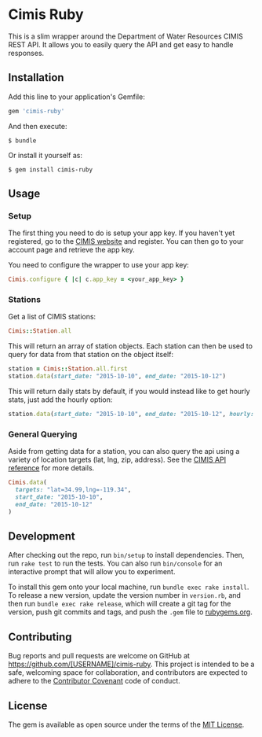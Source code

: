 # Cimis Ruby

This is a slim wrapper around the Department of Water Resources CIMIS REST API.
It allows you to easily query the API and get easy to handle responses.

## Installation

Add this line to your application's Gemfile:

```ruby
gem 'cimis-ruby'
```

And then execute:

    $ bundle

Or install it yourself as:

    $ gem install cimis-ruby

## Usage

### Setup
The first thing you need to do is setup your app key. If you haven't yet
registered, go to the [CIMIS website](http://wwwcimis.water.ca.gov/) and
register. You can then go to your account page and retrieve the app key.

You need to configure the wrapper to use your app key:
```ruby
Cimis.configure { |c| c.app_key = <your_app_key> }
```

### Stations

Get a list of CIMIS stations:
```ruby
Cimis::Station.all
```

This will return an array of station objects. Each station can then be used
to query for data from that station on the object itself:
```ruby
station = Cimis::Station.all.first
station.data(start_date: "2015-10-10", end_date: "2015-10-12")
```

This will return daily stats by default, if you would instead like to get
hourly stats, just add the hourly option:
```ruby
station.data(start_date: "2015-10-10", end_date: "2015-10-12", hourly: true)
```

### General Querying

Aside from getting data for a station, you can also query the api using a
variety of location targets (lat, lng, zip, address). See the
[CIMIS API reference](http://et.water.ca.gov/Rest/Index) for more details.
```ruby
Cimis.data(
  targets: "lat=34.99,lng=-119.34",
  start_date: "2015-10-10",
  end_date: "2015-10-12"
)
```

## Development

After checking out the repo, run `bin/setup` to install dependencies. Then,
run `rake test` to run the tests. You can also run `bin/console` for an
interactive prompt that will allow you to experiment.

To install this gem onto your local machine, run `bundle exec rake install`.
To release a new version, update the version number in `version.rb`, and then
run `bundle exec rake release`, which will create a git tag for the version,
push git commits and tags, and push the `.gem` file to
[rubygems.org](https://rubygems.org).

## Contributing

Bug reports and pull requests are welcome on GitHub at
https://github.com/[USERNAME]/cimis-ruby. This project is intended to be a
safe, welcoming space for collaboration, and contributors are expected to
adhere to the [Contributor Covenant](contributor-covenant.org) code of conduct.


## License

The gem is available as open source under the terms of the
[MIT License](http://opensource.org/licenses/MIT).

